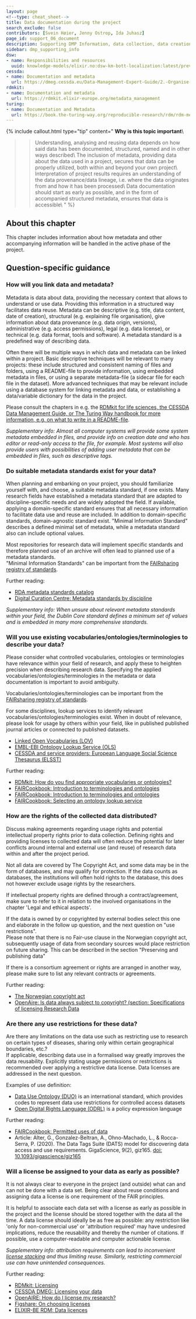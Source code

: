 ```yaml
---
layout: page
<!--type: cheat_sheet-->
title: Data documentation during the project
search_exclude: false
contributors: [Svein Høier, Jenny Ostrop, Ida Juhasz]
page_id: support_06_document
description: Supporting DMP Information, data collection, data creation, data generation, data production
sidebar: dmp_supporting_info
dsw:
- name: Responsibilities and resources
  uuid: knowledge-models/elixir.no:dsw-km-bott-localization:latest/preview?questionUuid=b1df3c74-0b1f-4574-81c4-4cc2d780c1af
cessda:
- name: Documentation and metadata
  url: https://dmeg.cessda.eu/Data-Management-Expert-Guide/2.-Organise-Document/Documentation-and-metadata
rdmkit:
- name: Documentation and metadata
  url: https://rdmkit.elixir-europe.org/metadata_management
turing:
- name: Documentation and Metadata
  url: https://book.the-turing-way.org/reproducible-research/rdm/rdm-metadata
---
```


{% include callout.html type="tip" content="
**Why is this topic important**\\
>> Understanding, analysing and reusing data depends on how said data has been documented, structured, named and in other ways described\\
>> The inclusion of metadata, providing data about the data used in a project, secures that data can be properly utilized, both within and beyond your own project\\
>> Interpretation of project results requires an understanding of the data provenance/data lineage, i.e. where the data originates from and how it has been processed\\
>> Data documentation should start as early as possible, and in the form of accompanied structured metadata, ensures that data is accessible\\
" %}

## About this chapter

This chapter includes information about how metadata and other accompanying information will be handled in the active phase of the project. 

## Question-specific guidance

### How will you link data and metadata?
Metadata is data about data, providing the necessary context that allows to understand or use data. Providing this information in a structured way facilitates data reuse. Metadata can be descriptive (e.g. title, data content, date of creation), structural (e.g. explaining file organisation), give information about data provenance (e.g. data origin, versions), administrative (e.g. access permissions), legal (e.g. data license), or technical (e.g. data format, tools and software). A metadata standard is a predefined way of describing data.

Often there will be multiple ways in which data and metadata can be linked within a project. Basic descriptive techniques will be relevant to many projects: these include structured and consistent naming of files and folders, using a  README-file to provide information, using embedded metadata in files, or using a separate metadata-file (a sidecar file for each file in the dataset). More advanced techniques that may be relevant include using a database system for linking metadata and data, or establishing a data/variable dictionary for the data in the project.

Please consult the chapters in e.g. the [RDMkit for life sciences, the CESSDA Data Management Guide, or The Turing Way handbook for more information, e.g. on what to write in a README-file](/pages/support_06_document#further-resources).

_Supplementary info: Almost all computer systems will provide some system metadata embedded in files, and provide info on creation date and who has editor or read-only access to the file, for example. Most systems will also provide users with possibilities of adding user metadata that can be embedded in files, such as descriptive tags._


### Do suitable metadata standards exist for your data?
When planning and embarking on your project, you should familiarize yourself with, and choose, a suitable metadata standard, if one exists. Many research fields have established a metadata standard that are adapted to discipline-specific needs and are widely adopted the field. If available, applying a domain-specific standard ensures that all necessary information to facilitate data use and reuse are included. In addition to domain-specific standards, domain-agnostic standard exist. "Minimal Information Standard" describes a defined minimal set of metadata, while a metadata standard also can include optional values.

Most repositories for research data will implement specific standards and therefore planned use of an archive will often lead to planned use of a metadata standards.\
"Minimal Information Standards" can be important from the [FAIRsharing registry of standards](http://fairsharing.org/).

Further reading:
* [RDA metadata standards catalog](https://rdamsc.bath.ac.uk/)
* [Digital Curation Centre: Metadata standards by discipline](https://www.dcc.ac.uk/guidance/standards/metadata)

_Supplementary info: When unsure about relevant metadata standards within your field, the Dublin Core standard defines a minimum set of values and is embedded in many more comprehensive standards._


### Will you use existing vocabularies/ontologies/terminologies to describe your data?
Please consider what controlled vocabularies, ontologies or terminologies have relevance within your field of research, and apply these to heighten precision when describing research data. Specifying the applied vocabularies/ontologies/terminologies in the metadata or data documentation is important to avoid ambiguity.

Vocabularies/ontologies/terminologies can be important from the [FAIRsharing registry of standards](http://fairsharing.org/).

For some disciplines, lookup services to identify relevant vocabularies/ontologies/terminologies exist. When in doubt of relevance, please look for usage by others within your field, like in published published journal articles or connected to published datasets.
* [Linked Open Vocabularies (LOV)](https://lov.linkeddata.es/dataset/lov/)
* [EMBL-EBI Ontology Lookup Service (OLS)](https://www.ebi.ac.uk/ols4/index)
* [CESSDA and service providers: European Language Social Science Thesaurus (ELSST)](https://elsst.cessda.eu)

Further reading:
* [RDMkit: How do you find appropriate vocabularies or ontologies?](https://rdmkit.elixir-europe.org/metadata_management#how-do-you-find-appropriate-vocabularies-or-ontologies)
* [FAIRCookbook: Introduction to terminologies and ontologies](https://w3id.org/faircookbook/FCB019)
* [FAIRCookbook: Introduction to terminologies and ontologies](https://w3id.org/faircookbook/FCB004)
* [FAIRCookbook: Selecting an ontology lookup service](https://w3id.org/faircookbook/FCB004)


### How are the rights of the collected data distributed?
Discuss making agreements regarding usage rights and potential intellectual property rights prior to data collection. Defining rights and providing licenses to collected data will often reduce the potential for later conflicts around internal and external use (and reuse) of research data within and after the project period.

Not all data are covered by The Copyright Act, and some data may be in the form of databases, and may qualify for protection. If the data counts as databases, the institutions will often hold rights to the database, this does not however exclude usage rights by the researchers. 

If intellectual property rights are defined through a contract/agreement, make sure to refer to it in relation to the involved organisations in the chapter 'Legal and ethical aspects'.

If the data is owned by or copyrighted by external bodies select this one and elaborate in the follow up question, and the next question on "use restrictions".\
Please note that there is no Fair-use clause in the Norwegian copyright act, subsequently usage of data from secondary sources would place restriction on future sharing. This can be described in the section "Preserving and publishing data"

If there is a consortium agreement or rights are arranged in another way, please make sure to list any relevant contracts or agreements.

Further reading:
* [The Norwegian copyright act](https://lovdata.no/dokument/LTI/lov/2018-06-15-40)
* [OpenAire: Is data always subject to copyright? (section: Specifications of licensing Research Data](https://www.openaire.eu/how-do-i-license-my-research-data)


### Are there any use restrictions for these data?
Are there any limitations on the data use such as restricting use to research on certain types of diseases, sharing only within certain geographical boundaries, etc.?\
If applicable, describing data use in a formalised way greatly improves the data reusability. Explicitly stating usage permissions or restrictions is recommended over applying a restrictive data license. Data licenses are addressed in the next question.

Examples of use definition:
* [Data Use Ontology (DUO)](https://github.com/EBISPOT/DUO#readme) is an international standard, which provides codes to represent data use restrictions for controlled access datasets
* [Open Digital Rights Language (ODRL)](https://www.w3.org/TR/odrl-vocab/) is a policy expression language

Further reading:
* [FAIRCookbook: Permitted uses of data](https://w3id.org/faircookbook/FCB035)
* Article: Alter, G., Gonzalez-Beltran, A., Ohno-Machado, L., & Rocca-Serra, P. (2020). The Data Tags Suite (DATS) model for discovering data access and use requirements. GigaScience, 9(2), giz165. [doi: 10.1093/gigascience/giz165](https://doi.org/10.1093/gigascience/giz165)


### Will a license be assigned to your data as early as possible? 
It is not always clear to everyone in the project (and outside) what can and can not be done with a data set. Being clear about reuse conditions and assigning data a license is one requirement of the FAIR principles.

It is helpful to associate each data set with a license as early as possible in the project and the license should be stored together with the data all the time. A data license should ideally be as free as possible: any restriction like 'only for non-commercial use' or 'attribution required' may have undesired implications, reduce the reusability and thereby the number of citations. If possible, use a computer-readable and computer actionable license.

_Supplementary info: attribution requirements can lead to inconvenient [license stacking](https://mozillascience.github.io/open-data-primers/5.3-license-stacking.html "2024-10-12") and thus limiting reuse. Similarly, restricting commercial use can have unintended consequences._

Further reading:
* [RDMkit: Licensing](https://rdmkit.elixir-europe.org/licensing)
* [CESSDA DMEG: Licensing your data](https://dmeg.cessda.eu/Data-Management-Expert-Guide/6.-Archive-Publish/Publishing-with-CESSDA-archives/Licensing-your-data)
* [OpenAIRE: How do I license my research?](https://www.openaire.eu/how-do-i-license-my-research-data)
* [Figshare: On choosing licenses](https://help.figshare.com/article/what-is-the-most-appropriate-licence-for-my-research)
* [ELIXIR-BE RDM: Data licences](https://rdm.elixir-belgium.org/data_licences)